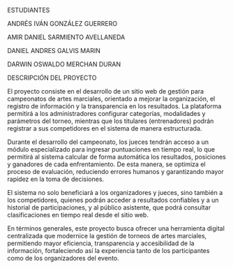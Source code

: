 ESTUDIANTES

ANDRÉS IVÁN GONZÁLEZ GUERRERO

AMIR DANIEL SARMIENTO AVELLANEDA

DANIEL ANDRES GALVIS MARIN

DARWIN OSWALDO MERCHAN DURAN

DESCRIPCIÓN DEL PROYECTO

El proyecto consiste en el desarrollo de un sitio web de gestión para campeonatos de artes marciales, orientado a mejorar la organización, el registro de información y la transparencia en los resultados. La plataforma permitirá a los administradores configurar categorías, modalidades y parámetros del torneo, mientras que los titulares (entrenadores) podrán registrar a sus competidores en el sistema de manera estructurada.

Durante el desarrollo del campeonato, los jueces tendrán acceso a un módulo especializado para ingresar puntuaciones en tiempo real, lo que permitirá al sistema calcular de forma automática los resultados, posiciones y ganadores de cada enfrentamiento. De esta manera, se optimiza el proceso de evaluación, reduciendo errores humanos y garantizando mayor rapidez en la toma de decisiones.

El sistema no solo beneficiará a los organizadores y jueces, sino también a los competidores, quienes podrán acceder a resultados confiables y a un historial de participaciones, y al público asistente, que podrá consultar clasificaciones en tiempo real desde el sitio web.

En términos generales, este proyecto busca ofrecer una herramienta digital centralizada que modernice la gestión de torneos de artes marciales, permitiendo mayor eficiencia, transparencia y accesibilidad de la información, fortaleciendo así la experiencia tanto de los participantes como de los organizadores del evento.

